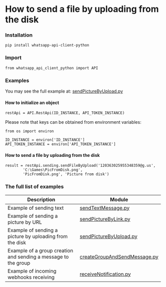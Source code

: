 # How to send a file by uploading from the disk
### Installation
```
pip install whatsapp-api-client-python
```
### Import 
```
from whatsapp_api_client_python import API
```
### Examples
You may see the full example at: [sendPictureByUpload.py](https://github.com/green-api/whatsapp-api-client-python/blob/master/examples/sendPictureByUpload.py)

#### How to initialize an object

```
restApi = API.RestApi(ID_INSTANCE, API_TOKEN_INSTANCE)
```
Please note that keys can be obtained from environment variables:
```
from os import environ

ID_INSTANCE = environ['ID_INSTANCE']
API_TOKEN_INSTANCE = environ['API_TOKEN_INSTANCE']
```

####  How to send a file by uploading from the disk

```
result = restApi.sending.sendFileByUpload('120363025955348359@g.us', 
        'C:\Games\PicFromDisk.png', 
        'PicFromDisk.png', 'Picture from disk')
```
### The full list of examples

Description |  Module
----- | ----- 
Example of sending text | [sendTextMessage.py](https://github.com/green-api/whatsapp-api-client-python/blob/master/examples/sendTextMessage.py)
Example of sending a picture by URL | [sendPictureByLink.py](https://github.com/green-api/whatsapp-api-client-python/blob/master/examples/sendPictureByLink.py)
Example of sending a picture by uploading from the disk | [sendPictureByUpload.py](https://github.com/green-api/whatsapp-api-client-python/blob/master/examples/sendPictureByUpload.py)
Example of a group creation and sending a message to the group | [createGroupAndSendMessage.py](https://github.com/green-api/whatsapp-api-client-python/blob/master/examples/createGroupAndSendMessage.py)
Example of incoming webhooks receiving | [receiveNotification.py](https://github.com/green-api/whatsapp-api-client-python/blob/master/examples/receiveNotification.py)
